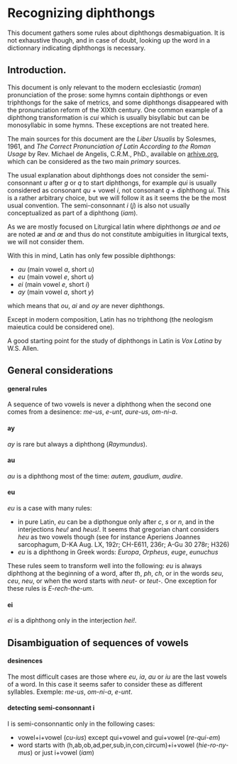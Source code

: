 # Recognizing diphthongs

This document gathers some rules about diphthongs desmabiguation. It is not exhaustive though, and in case of doubt, looking up the word in a dictionnary indicating diphthongs is necessary.

## Introduction.

This document is only relevant to the modern ecclesiastic (*roman*) pronunciation of the prose: some hymns contain diphthongs or even triphthongs for the sake of metrics, and some diphthongs disappeared with the pronunciation reform of the XIXth century. One common example of a diphthong transformation is *cui* which is usually bisyllabic but can be monosyllabic in some hymns. These exceptions are not treated here.

The main sources for this document are the *Liber Usualis* by Solesmes, 1961, and *The Correct Pronunciation of Latin According to the Roman Usage* by Rev. Michael de Angelis, C.R.M., PhD., available on [arhive.org](https://archive.org/stream/correctpronuncia00dean#page/n7/mode/2up), which can be considered as the two main *primary* sources.

The usual explanation about diphthongs does not consider the semi-consonnant *u* after *g* or *q* to start diphthongs, for example *qui* is usually considered as consonant *qu* + vowel *i*, not consonant *q* + diphthong *ui*. This is a rather arbitrary choice, but we will follow it as it seems the be the most usual convention. The semi-consonnant *i* (*j*) is also not usually conceptualized as part of a diphthong (*iam*).

As we are mostly focused on Liturgical latin where diphthongs *ae* and *oe* are noted *æ* and *œ* and thus do not constitute ambiguities in liturgical texts, we will not consider them.

With this in mind, Latin has only few possible diphthongs:

- *au* (main vowel *a*, short *u*)
- *eu* (main vowel *e*, short *u*)
- *ei* (main vowel *e*, short *i*)
- *ay* (main vowel *a*, short *y*)

which means that *ou*, *ai* and *oy* are never diphthongs.

Except in modern composition, Latin has no triphthong (the neologism maieutica could be considered one).

A good starting point for the study of diphthongs in Latin is *Vox Latina* by W.S. Allen.

## General considerations

#### general rules

A sequence of two vowels is never a diphthong when the second one comes from a desinence: *me-us*, *e-unt*, *aure-us*, *om-ni-a*.

#### ay

*ay* is rare but always a diphthong (*Raymundus*).

#### au

*au* is a diphthong most of the time: *autem*, *gaudium*, *audire*.

#### eu

*eu* is a case with many rules:

- in pure Latin, *eu* can be a dipthongue only after *c*, *s* or *n*, and in the interjections *heu!* and *heus!*. It seems that gregorian chant considers *heu* as two vowels though (see for instance Aperiens Joannes sarcophagum, D-KA Aug. LX, 192r; CH-E611, 236r; A-Gu 30 278r; H326)
- *eu* is a diphthong in Greek words: *Europa*, *Orpheus*, *euge*, *eunuchus*

These rules seem to transform well into the following: *eu* is always diphthong at the beginning of a word, after *th*, *ph*, *ch*, or in the words *seu*, *ceu*, *neu*, or when the word starts with *neut-* or *teut-*. One exception for these rules is *E-rech-the-um*.

#### ei

*ei* is a diphthong only in the interjection *hei!*.


## Disambiguation of sequences of vowels

#### desinences

The most difficult cases are those where *eu*, *ia*, *au* or *iu* are the last vowels of a word. In this case it seems safer to consider these as different syllables. Exemple: *me-us*, *om-ni-a*, *e-unt*. 

#### detecting semi-consonnant i

I is semi-consonnantic only in the following cases:

- vowel+i+vowel (*cu-ius*) except qui+vowel and gui+vowel (*re-qui-em*)
- word starts with (h,ab,ob,ad,per,sub,in,con,circum)+i+vowel (*hie-ro-ny-mus*) or just i+vowel (*iam*)
